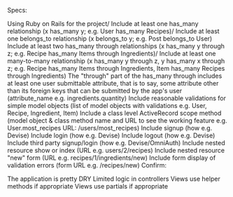 Specs:

 Using Ruby on Rails for the project/
 Include at least one has_many relationship (x has_many y; e.g. User has_many Recipes)/
 Include at least one belongs_to relationship (x belongs_to y; e.g. Post belongs_to User)
 Include at least two has_many through relationships (x has_many y through z; e.g. Recipe has_many Items through Ingredients)/
 Include at least one many-to-many relationship (x has_many y through z, y has_many x through z; e.g. Recipe has_many Items through Ingredients, Item has_many Recipes through Ingredients)
 The "through" part of the has_many through includes at least one user submittable attribute, that is to say, some attribute other than its foreign keys that can be submitted by the app's user (attribute_name e.g. ingredients.quantity)
 Include reasonable validations for simple model objects (list of model objects with validations e.g. User, Recipe, Ingredient, Item)
 Include a class level ActiveRecord scope method (model object & class method name and URL to see the working feature e.g. User.most_recipes URL: /users/most_recipes)
 Include signup (how e.g. Devise)
 Include login (how e.g. Devise)
 Include logout (how e.g. Devise)
 Include third party signup/login (how e.g. Devise/OmniAuth)
 Include nested resource show or index (URL e.g. users/2/recipes)
 Include nested resource "new" form (URL e.g. recipes/1/ingredients/new)
 Include form display of validation errors (form URL e.g. /recipes/new)
Confirm:

 The application is pretty DRY
 Limited logic in controllers
 Views use helper methods if appropriate
 Views use partials if appropriate
